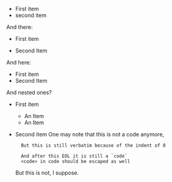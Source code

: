 * First item
* second item

And there:

- First item

- Second Item

And here:

+ First item
+ Second Item

And nested ones?

* First item
    + An Item
    + An Item
* Second item
    One may note that this is not a code anymore,

        But this is still verbatim because of the indent of 8

        And after this EOL it is still a `code`
        <code> in code should be escaped as well

    But this is not, I suppose.